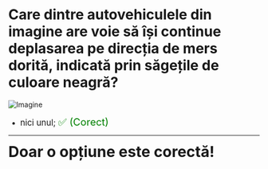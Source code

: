 # Care dintre autovehiculele din imagine are voie să își continue deplasarea pe direcția de mers dorită, indicată prin săgețile de culoare neagră?

![Imagine](https://www.arr-atestate.ro/upload/img/questions/img/care-dintre-autovehiculele-din-imagine-are-voie-sa-isi-continue-deplasarea-pe-directia-de-mers-dorita-indicata-prin-sagetile-de-culoare-neagra.jpg)

- <span style="font-size: larger;">nici unul; <span style="color: green; font-size: larger;">✅ (Corect)</span></span>

---

<span style="font-size: 30px; font-weight: bold;">**Doar o opțiune este corectă!**</span>